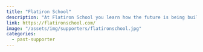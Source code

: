 ```yaml
---
title: "Flatiron School"
description: "At Flatiron School you learn how the future is being built, so you can change anything, starting with a new career in code, data science, or UX/UI design."
link: https://flatironschool.com/
image: "/assets/img/supporters/flatironschool.jpg"
categories:
  - past-supporter
---
```

